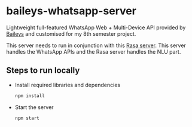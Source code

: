 # baileys-whatsapp-server

Lightweight full-featured WhatsApp Web + Multi-Device API provided by [Baileys](https://github.com/adiwajshing/Baileys) and customised for my 8th semester project.

This server needs to run in conjunction with this [Rasa server](https://github.com/hanzala-sohrab/faq-bot). This server handles the WhatsApp APIs and the Rasa server handles the NLU part.

## Steps to run locally

- Install required libraries and dependencies
    ```sh
    npm install
    ```
- Start the server
    ```sh
    npm start
    ```
